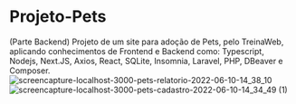 # Projeto-Pets
(Parte Backend) Projeto de um site para adoção de Pets, pelo TreinaWeb, aplicando conhecimentos de Frontend e Backend como: Typescript, Nodejs, Next.JS, Axios, React, SQLite, Insomnia, Laravel, PHP, DBeaver e Composer.
![screencapture-localhost-3000-pets-relatorio-2022-06-10-14_38_10](https://user-images.githubusercontent.com/101671694/173122974-14dd159b-70f1-4c0a-bcac-ab8745ec6ec4.png)
<br>
![screencapture-localhost-3000-pets-cadastro-2022-06-10-14_34_49 (1)](https://user-images.githubusercontent.com/101671694/173122997-2a1811ee-1f5b-47ee-ad12-a28035364dc3.png)

